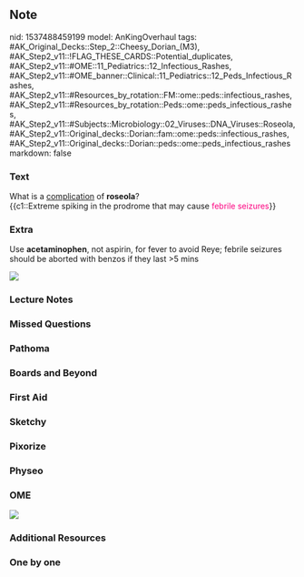 ## Note
nid: 1537488459199
model: AnKingOverhaul
tags: #AK_Original_Decks::Step_2::Cheesy_Dorian_(M3), #AK_Step2_v11::!FLAG_THESE_CARDS::Potential_duplicates, #AK_Step2_v11::#OME::11_Pediatrics::12_Infectious_Rashes, #AK_Step2_v11::#OME_banner::Clinical::11_Pediatrics::12_Peds_Infectious_Rashes, #AK_Step2_v11::#Resources_by_rotation::FM::ome::peds::infectious_rashes, #AK_Step2_v11::#Resources_by_rotation::Peds::ome::peds_infectious_rashes, #AK_Step2_v11::#Subjects::Microbiology::02_Viruses::DNA_Viruses::Roseola, #AK_Step2_v11::Original_decks::Dorian::fam::ome::peds::infectious_rashes, #AK_Step2_v11::Original_decks::Dorian::peds::ome::peds_infectious_rashes
markdown: false

### Text
<div>
  What is a <u>complication</u> of <b>roseola</b>?
</div>
<div>
  {{c1::Extreme spiking in the prodrome that may cause <font color=
  "#FC0280">febrile seizures</font>}}
</div>

### Extra
Use <b>acetaminophen</b>, not aspirin, for fever to avoid Reye;
febrile seizures should be aborted with benzos if they last >5
mins
<div><img src="paste-632622912897025.jpg"></div>

### Lecture Notes


### Missed Questions


### Pathoma


### Boards and Beyond


### First Aid


### Sketchy


### Pixorize


### Physeo


### OME
<div class="ome-widget">
  <a href=
  "https://onlinemeded.org/spa/pediatrics/peds-infectious-rashes/acquire?ref=anki">
  <img src="_OME_AnkiFlashcards_Lesson_3.png"></a>
</div>

### Additional Resources


### One by one

